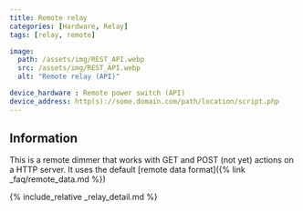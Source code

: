 ```yaml
---
title: Remote relay
categories: [Hardware, Relay]
tags: [relay, remote]

image:
  path: /assets/img/REST_API.webp
  src: /assets/img/REST_API.webp
  alt: "Remote relay (API)"

device_hardware : Remote power switch (API)
device_address: http(s)://some.domain.com/path/location/script.php
---
```


## Information
This is a remote dimmer that works with GET and POST (not yet) actions on a HTTP server. It uses the default [remote data format]({% link _faq/remote_data.md %})

{% include_relative _relay_detail.md %}
